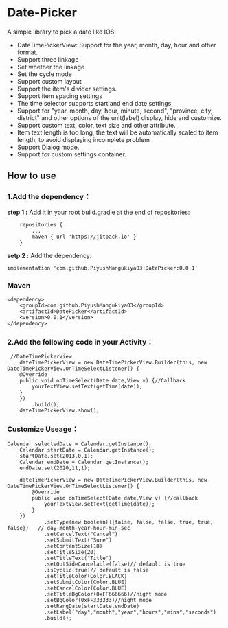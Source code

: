 # Date-Picker
 A simple library to pick a date like IOS:
 
* DateTimePickerView: Support for the year, month, day, hour and other format.
* Support three linkage
* Set whether the linkage
* Set the cycle mode
* Support custom layout
* Support the item's divider settings.
* Support item spacing settings
* The time selector supports start and end date settings.
* Support for "year, month, day, hour, minute, second", "province, city, district" and other options of the unit(label) display, hide and customize.
* Support custom text, color, text size and other attribute.
* Item text length is too long, the text will be automatically scaled to item length, to avoid displaying incomplete problem
* Support Dialog mode.
* Support for custom settings container.


<h2>How to use</h2>

<h3>1.Add the dependency：</h3>
 
 **step 1 :** Add it in your root build.gradle at the end of repositories:
 
		repositories {
			...
			maven { url 'https://jitpack.io' }
		}
 
 **setp 2 :** Add the dependency:
 
 	implementation 'com.github.PiyushMangukiya03:DatePicker:0.0.1'
 
 <h3>Maven</h3>
  
  	<dependency>
	    <groupId>com.github.PiyushMangukiya03</groupId>
	    <artifactId>DatePicker</artifactId>
	    <version>0.0.1</version>
	</dependency>
  
  
<h3>2.Add the following code in your Activity：</h3>
	
	 //DateTimePickerView
	    dateTimePickerView = new DateTimePickerView.Builder(this, new DateTimePickerView.OnTimeSelectListener() {
		@Override
		public void onTimeSelect(Date date,View v) {//Callback
		    yourTextView.setText(getTime(date));
		}
	    })
		    .build();
	    dateTimePickerView.show();
 
<h3> Customize Useage：</h3>
	
 	Calendar selectedDate = Calendar.getInstance();
        Calendar startDate = Calendar.getInstance();
        startDate.set(2013,0,1);
        Calendar endDate = Calendar.getInstance();
        endDate.set(2020,11,1);

        dateTimePickerView = new DateTimePickerView.Builder(this, new DateTimePickerView.OnTimeSelectListener() {
            @Override
            public void onTimeSelect(Date date,View v) {//callback
                yourTextView.setText(getTime(date));
            }
        })     
                .setType(new boolean[]{false, false, false, true, true, false})   // day-month-year-hour-min-sec
                .setCancelText("Cancel")
                .setSubmitText("Sure")
                .setContentSize(18)
                .setTitleSize(20)
                .setTitleText("Title")
                .setOutSideCancelable(false)// default is true
                .isCyclic(true)// default is false
                .setTitleColor(Color.BLACK)
                .setSubmitColor(Color.BLUE)
                .setCancelColor(Color.BLUE)
                .setTitleBgColor(0xFF666666)//night mode
                .setBgColor(0xFF333333)//night mode
                .setRangDate(startDate,endDate)
                .setLabel("day","month","year","hours","mins","seconds")
                .build();
